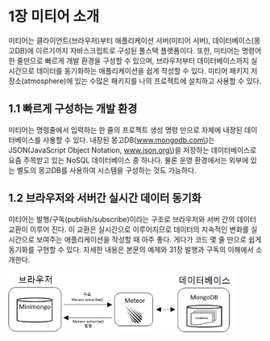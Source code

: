 # 1장 미티어 소개

미티어는 클라이언트\(브라우저\)부터 애플리케이션 서버\(미티어 서버\), 데이터베이스\(몽고DB\)에 이르기까지 자바스크립트로 구성된 풀스택 플랫폼이다. 또한, 미티어는 명령어 한 줄만으로 빠르게 개발 환경을 구성할 수 있으며, 브라우저부터 데이터베이스까지 실시간으로 데이터를 동기화하는 애플리케이션을 쉽게 작성할 수 있다. 미티어 패키지 저장소\(atmosphere\)에 있는 수많은 패키지를 나의 프로젝트에 설치하고 사용할 수 있다.

## 1.1 빠르게 구성하는 개발 환경

미티어는 명령줄에서 입력하는 한 줄의 프로젝트 생성 명령 만으로 자체에 내장된 데이터베이스를 사용할 수 있다. 내장된 몽고DB\(www.mongodb.com\)는 JSON\(JavaScript Object Notation, www.json.org\)을 저장하는 데이터베이스로 요즘 주목받고 있는 NoSQL 데이터베이스 중 하나다. 물론 운영 환경에서는 외부에 있는 별도의 몽고DB를 사용하여 시스템을 구성하는 것도 가능하다.

## 1.2 브라우저와 서버간 실시간 데이터 동기화

미티어는 발행/구독\(publish/subscribe\)이라는 구조로 브라우저와 서버 간의 데이터 교환이 이루어 진다. 이 교환은 실시간으로 이루어지므로 데이터의 지속적인 변화를 실시간으로 보여주는 애플리케이션을 작성할 때 아주 좋다. 게다가 코드 몇 줄 만으로 쉽게 동기화를 구현할 수 있다. 자세한 내용은 본문의 예제와 31장 발행과 구독의 이해에서 소개한다.

![&#xADF8;&#xB9BC; 1-1 &#xBC1C;&#xD589;/&#xAD6C;&#xB3C5;&#xC744; &#xD1B5;&#xD55C; &#xC2E4;&#xC2DC;&#xAC04; &#xB3D9;&#xAE30;&#xD654;](.gitbook/assets/image.png)



